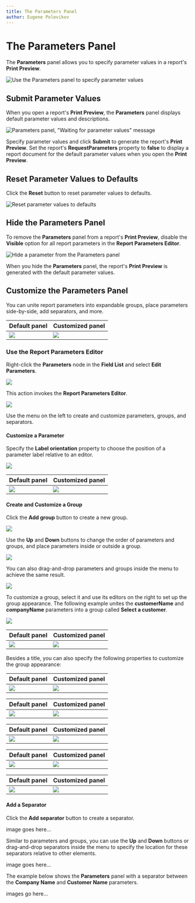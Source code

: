 ```yaml
---
title: The Parameters Panel
author: Eugene Polevikov
---
```


# The Parameters Panel

The **Parameters** panel allows you to specify parameter values in a report's **Print Preview**.

![Use the Parameters panel to specify parameter values](../../../../images/parameters-panel-example.gif)

## Submit Parameter Values

When you open a report's **Print Preview**, the **Parameters** panel displays default parameter values and descriptions.

![Parameters panel, "Waiting for parameter values" message](../../../../images/parameters-panel-waiting-for-parameter-values-message.png)

Specify parameter values and click **Submit** to generate the report's **Print Preview**. Set the report's **RequestParameters** property to **false** to display a report document for the default parameter values when you open the **Print Preview**.

## Reset Parameter Values to Defaults

Click the **Reset** button to reset parameter values to defaults. 

![Reset parameter values to defaults](../../../../images/parameters-panel-reset-values-to-defaults.gif)

## Hide the Parameters Panel

To remove the **Parameters** panel from a report's **Print Preview**, disable the **Visible** option for all report parameters in the **Report Parameters Editor**.

![Hide a parameter from the Parameters panel](../../../../images/hide-parameter-from-parameters-panel.png)

When you hide the **Parameters** panel, the report's **Print Preview** is generated with the default parameter values.

## Customize the Parameters Panel

You can unite report parameters into expandable groups, place parameters side-by-side, add separators, and more.

| Default panel | Customized panel |
| ----------- | ----------- |
| ![](../../../../images/default-parameters-panel-1.png) | ![](../../../../images/customized-parameters-panel-1.png) |

### Use the Report Parameters Editor

Right-click the **Parameters** node in the **Field List** and select **Edit Parameters**.

![](../../../../images/invoke-report-parameters-editor-from-field-list.png)

This action invokes the **Report Parameters Editor**.

![](../../../../images/report-parameters-editor-1.png)

Use the menu on the left to create and customize parameters, groups, and separators.

#### Customize a Parameter

Specify the **Label orientation** property to choose the position of a parameter label relative to an editor.

![](../../../../images/report-parameters-editor-specify-label-orientation.png)

| Default panel | Customized panel |
| ----------- | ----------- |
| ![](../../../../images/with-label-orientation-horizontal.png) | ![](../../../../images/with-label-orientation-vertical.png) |

#### Create and Customize a Group

Click the **Add group** button to create a new group.

![](../../../../images/report-parameters-editor-create-new-group.png)

Use the **Up** and **Down** buttons to change the order of parameters and groups, and place parameters inside or outside a group.

![](../../../../images/report-parameters-editor-setup-elements-order)

You can also drag-and-drop parameters and groups inside the menu to achieve the same result.

![](../../../../images/report-parameters-editor-drag-and-drop-elements-in-menu)

To customize a group, select it and use its editors on the right to set up the group appearance. The following example unites the **customerName** and **companyName** parameters into a group called **Select a customer**.

![](../../../../images/report-parameters-editor-drag-and-drop-elements-in-menu)

| Default panel | Customized panel |
| ----------- | ----------- |
| ![](../../../../images/default-parameters-panel-2) | ![](../../../../images/customized-parameters-panel-2) |

Besides a title, you can also specify the following properties to customize the group appearance:

| Default panel | Customized panel |
| ----------- | ----------- |
| ![](../../../../images/parameters-panel-with-orientation-vertical) | ![](../../../../images/parameters-panel-with-orientation-horizontal) |

| Default panel | Customized panel |
| ----------- | ----------- |
| ![](../../../../images/parameters-panel-with-show-expand-button-false) | ![](../../../../images/parameters-panel-with-show-expand-button-true) |

| Default panel | Customized panel |
| ----------- | ----------- |
| ![](../../../../images/parameters-panel-with-expanded-true) | ![](../../../../images/parameters-panel-with-expanded-false) |

| Default panel | Customized panel |
| ----------- | ----------- |
| ![](../../../../images/parameters-panel-with-title-visible-true) | ![](../../../../images/parameters-panel-with-title-visible-false) |

| Default panel | Customized panel |
| ----------- | ----------- |
| ![](../../../../images/parameters-panel-customization-with-border-visible-true) | ![](../../../../images/parameters-panel-customization-with-border-visible-false) |

#### Add a Separator

Click the **Add separator** button to create a separator.

image goes here...

Similar to parameters and groups, you can use the **Up** and **Down** buttons or drag-and-drop separators inside the menu to specify the location for these separators relative to other elements.

image goes here...

The example below shows the **Parameters** panel with a separator between the **Company Name** and **Customer Name** parameters.

images go here...